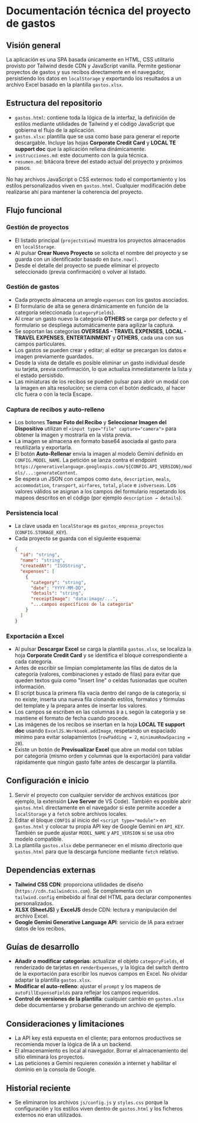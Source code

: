 # Documentación técnica del proyecto de gastos

## Visión general
La aplicación es una SPA basada únicamente en HTML, CSS utilitario provisto por Tailwind desde CDN y JavaScript vanilla. Permite gestionar proyectos de gastos y sus recibos directamente en el navegador, persistiendo los datos en `localStorage` y exportando los resultados a un archivo Excel basado en la plantilla `gastos.xlsx`.

## Estructura del repositorio
- `gastos.html`: contiene toda la lógica de la interfaz, la definición de estilos mediante utilidades de Tailwind y el código JavaScript que gobierna el flujo de la aplicación.
- `gastos.xlsx`: plantilla que se usa como base para generar el reporte descargable. Incluye las hojas **Corporate Credit Card** y **LOCAL TE support doc** que la aplicación rellena dinámicamente.
- `instrucciones.md`: este documento con la guía técnica.
- `resumen.md`: bitácora breve del estado actual del proyecto y próximos pasos.

No hay archivos JavaScript o CSS externos: todo el comportamiento y los estilos personalizados viven en `gastos.html`. Cualquier modificación debe realizarse ahí para mantener la coherencia del proyecto.

## Flujo funcional
### Gestión de proyectos
- El listado principal (`projectsView`) muestra los proyectos almacenados en `localStorage`.
- Al pulsar **Crear Nuevo Proyecto** se solicita el nombre del proyecto y se guarda con un identificador basado en `Date.now()`.
- Desde el detalle del proyecto se puede eliminar el proyecto seleccionado (previa confirmación) o volver al listado.

### Gestión de gastos
- Cada proyecto almacena un arreglo `expenses` con los gastos asociados.
- El formulario de alta se genera dinámicamente en función de la categoría seleccionada (`categoryFields`).
- Al crear un gasto nuevo la categoría **OTHERS** se carga por defecto y el formulario se despliega automáticamente para agilizar la captura.
- Se soportan las categorías **OVERSEAS - TRAVEL EXPENSES**, **LOCAL - TRAVEL EXPENSES**, **ENTERTAINMENT** y **OTHERS**, cada una con sus campos particulares.
- Los gastos se pueden crear y editar; al editar se precargan los datos e imagen previamente guardados.
- Desde la vista de detalle es posible eliminar un gasto individual desde su tarjeta, previa confirmación, lo que actualiza inmediatamente la lista y el estado persistido.
- Las miniaturas de los recibos se pueden pulsar para abrir un modal con la imagen en alta resolución; se cierra con el botón dedicado, al hacer clic fuera o con la tecla Escape.

### Captura de recibos y auto-relleno
- Los botones **Tomar Foto del Recibo** y **Seleccionar Imagen del Dispositivo** utilizan el `<input type="file" capture="camera">` para obtener la imagen y mostrarla en la vista previa.
- La imagen se almacena en formato base64 asociada al gasto para reutilizarla y exportarla.
- El botón **Auto-Rellenar** envía la imagen al modelo Gemini definido en `CONFIG.MODEL_NAME`. La petición se lanza contra el endpoint `https://generativelanguage.googleapis.com/${CONFIG.API_VERSION}/models/...:generateContent`.
- Se espera un JSON con campos como `date`, `description`, `meals`, `accommodation`, `transport`, `airfares`, `total`, `place` e `isOverseas`. Los valores válidos se asignan a los campos del formulario respetando los mapeos descritos en el código (por ejemplo `description → details`).

### Persistencia local
- La clave usada en `localStorage` es `gastos_empresa_proyectos` (`CONFIG.STORAGE_KEY`).
- Cada proyecto se guarda con el siguiente esquema:
  ```json
  {
    "id": "string",
    "name": "string",
    "createdAt": "ISOString",
    "expenses": [
      {
        "category": "string",
        "date": "YYYY-MM-DD",
        "details": "string",
        "receiptImage": "data:image/...",
        "...campos específicos de la categoría"
      }
    ]
  }
  ```

### Exportación a Excel
- Al pulsar **Descargar Excel** se carga la plantilla `gastos.xlsx`, se localiza la hoja **Corporate Credit Card** y se identifica el bloque correspondiente a cada categoría.
- Antes de escribir se limpian completamente las filas de datos de la categoría (valores, combinaciones y estado de filas) para evitar que queden textos guía como "Insert line" o celdas fusionadas que oculten información.
- El script busca la primera fila vacía dentro del rango de la categoría; si no existe, inserta una nueva fila clonando estilos, formatos y fórmulas del template y la prepara antes de insertar los valores.
- Los campos se escriben en las columnas `B` a `L` según la categoría y se mantiene el formato de fecha cuando procede.
- Las imágenes de los recibos se insertan en la hoja **LOCAL TE support doc** usando `ExcelJS.Workbook.addImage`, respetando un espaciado mínimo para evitar solapamientos (`rowPadding = 2`, `minimumRowSpacing = 20`).
- Existe un botón de **Previsualizar Excel** que abre un modal con tablas por categoría (mismo orden y columnas que la exportación) para validar rápidamente que ningún gasto falte antes de descargar la plantilla.

## Configuración e inicio
1. Servir el proyecto con cualquier servidor de archivos estáticos (por ejemplo, la extensión **Live Server** de VS Code). También es posible abrir `gastos.html` directamente en el navegador si este permite acceder a `localStorage` y a `fetch` sobre archivos locales.
2. Editar el bloque `CONFIG` al inicio del `<script type="module">` en `gastos.html` y colocar tu propia API key de Google Gemini en `API_KEY`. También se puede ajustar `MODEL_NAME` y `API_VERSION` si se usa otro modelo compatible.
3. La plantilla `gastos.xlsx` debe permanecer en el mismo directorio que `gastos.html` para que la descarga funcione mediante `fetch` relativo.

## Dependencias externas
- **Tailwind CSS CDN**: proporciona utilidades de diseño (`https://cdn.tailwindcss.com`). Se complementa con un `tailwind.config` embebido al final del HTML para declarar componentes personalizados.
- **XLSX (SheetJS)** y **ExcelJS** desde CDN: lectura y manipulación del archivo Excel.
- **Google Gemini Generative Language API**: servicio de IA para extraer datos de los recibos.

## Guías de desarrollo
- **Añadir o modificar categorías**: actualizar el objeto `categoryFields`, el renderizado de tarjetas en `renderExpenses`, y la lógica del switch dentro de la exportación para escribir los nuevos campos en Excel. No olvidar adaptar la plantilla `gastos.xlsx`.
- **Modificar el auto-relleno**: ajustar el `prompt` y los mapeos de `autoFillExpenseFields` para reflejar los campos requeridos.
- **Control de versiones de la plantilla**: cualquier cambio en `gastos.xlsx` debe documentarse y probarse generando un archivo de ejemplo.

## Consideraciones y limitaciones
- La API key está expuesta en el cliente; para entornos productivos se recomienda mover la lógica de IA a un backend.
- El almacenamiento es local al navegador. Borrar el almacenamiento del sitio eliminará los proyectos.
- Las peticiones a Gemini requieren conexión a internet y habilitar el dominio en la consola de Google.

## Historial reciente
- Se eliminaron los archivos `js/config.js` y `styles.css` porque la configuración y los estilos viven dentro de `gastos.html` y los ficheros externos no eran utilizados.
